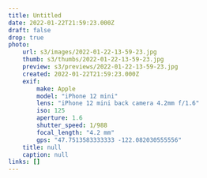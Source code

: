 ```yaml
---
title: Untitled
date: 2022-01-22T21:59:23.000Z
draft: false
drop: true
photo:
    url: s3/images/2022-01-22-13-59-23.jpg
    thumb: s3/thumbs/2022-01-22-13-59-23.jpg
    preview: s3/previews/2022-01-22-13-59-23.jpg
    created: 2022-01-22T21:59:23.000Z
    exif:
        make: Apple
        model: "iPhone 12 mini"
        lens: "iPhone 12 mini back camera 4.2mm f/1.6"
        iso: 125
        aperture: 1.6
        shutter_speed: 1/988
        focal_length: "4.2 mm"
        gps: "47.7513583333333 -122.082030555556"
    title: null
    caption: null
links: []
---
```

